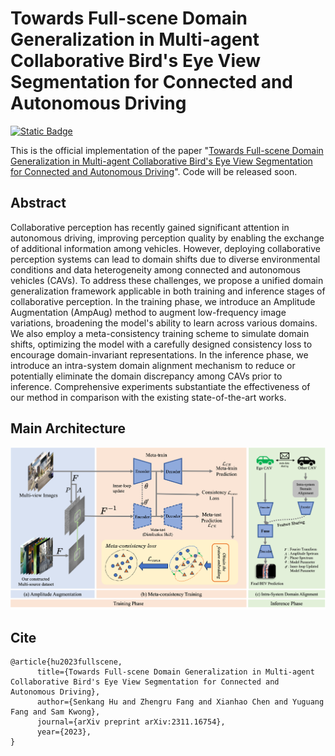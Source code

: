 # Towards Full-scene Domain Generalization in Multi-agent Collaborative Bird's Eye View Segmentation for Connected and Autonomous Driving

[![Static Badge](https://img.shields.io/badge/Arxiv-pdf-8A2BE2?logo=arxiv)](https://arxiv.org/abs/2311.16754)

This is the official implementation of the paper "[Towards Full-scene Domain Generalization in Multi-agent Collaborative Bird's Eye View Segmentation for Connected and Autonomous Driving](https://arxiv.org/abs/2311.16754)". Code will be released soon.

## Abstract
Collaborative perception has recently gained significant attention in autonomous driving, improving perception quality by enabling the exchange of additional information among vehicles. However, deploying collaborative perception systems can lead to domain shifts due to diverse environmental conditions and data heterogeneity among connected and autonomous vehicles (CAVs). To address these challenges, we propose a unified domain generalization framework applicable in both training and inference stages of collaborative perception. In the training phase, we introduce an Amplitude Augmentation (AmpAug) method to augment low-frequency image variations, broadening the model's ability to learn across various domains. We also employ a meta-consistency training scheme to simulate domain shifts, optimizing the model with a carefully designed consistency loss to encourage domain-invariant representations. In the inference phase, we introduce an intra-system domain alignment mechanism to reduce or potentially eliminate the domain discrepancy among CAVs prior to inference. Comprehensive experiments substantiate the effectiveness of our method in comparison with the existing state-of-the-art works.


## Main Architecture

![Main Architecture](./asset/overall_img.png)

## Cite

```
@article{hu2023fullscene,
      title={Towards Full-scene Domain Generalization in Multi-agent Collaborative Bird's Eye View Segmentation for Connected and Autonomous Driving}, 
      author={Senkang Hu and Zhengru Fang and Xianhao Chen and Yuguang Fang and Sam Kwong},
      journal={arXiv preprint arXiv:2311.16754},
      year={2023},
}
```